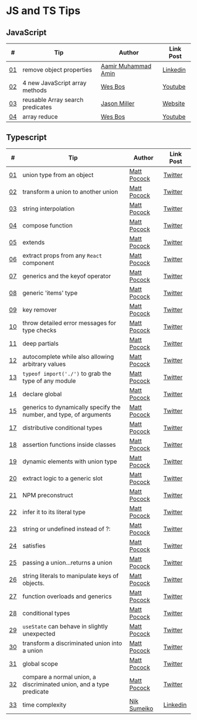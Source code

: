 # JS and TS Tips

## JavaScript

| #                          | Tip                              | Author                                                                            | Link Post                                                                                                             |
| -------------------------- | -------------------------------- | --------------------------------------------------------------------------------- | --------------------------------------------------------------------------------------------------------------------- |
| [01](src/javascript/01.js) | remove object properties         | [Aamir Muhammad Amin](https://www.linkedin.com/in/aamir-muhammad-amin-a80a0421a/) | [Linkedin](https://www.linkedin.com/posts/aamir-muhammad-amin-a80a0421a_javascript-activity-6994770362081132544-iSst) |
| [02](src/javascript/02.js) | 4 new JavaScript array methods   | [Wes Bos](https://www.youtube.com/@WesBos)                                        | [Youtube](https://www.youtube.com/shorts/0QeRLR146tc)                                                                 |
| [03](src/javascript/03.js) | reusable Array search predicates | [Jason Miller](https://twitter.com/_developit)                                    | [Website](https://jasonformat.com/reusable-array-search-predicates)                                                   |
| [04](src/javascript/04.js) | array reduce                     | [Wes Bos](https://www.youtube.com/@WesBos)                                        | [Youtube](https://www.youtube.com/watch?v=izVZ22XaZUc&ab_channel=WesBos)                                              |

## Typescript

| #                           | Tip                                                                 | Author                                                 | Link Post                                                                                                                                                |
| --------------------------- | ------------------------------------------------------------------- | ------------------------------------------------------ | -------------------------------------------------------------------------------------------------------------------------------------------------------- |
| [01](src/typescript/01.ts)  | union type from an object                                           | [Matt Pocock](https://twitter.com/mattpocockuk)        | [Twitter](https://twitter.com/mpocock1/status/1497262298368409605)                                                                                       |
| [02](src/typescript/02.ts)  | transform a union to another union                                  | [Matt Pocock](https://twitter.com/mattpocockuk)        | [Twitter](https://twitter.com/mpocock1/status/1498284926621396992)                                                                                       |
| [03](src/typescript/03.ts)  | string interpolation                                                | [Matt Pocock](https://twitter.com/mattpocockuk)        | [Twitter](https://twitter.com/mpocock1/status/1499002040168636420)                                                                                       |
| [04](src/typescript/04.ts)  | compose function                                                    | [Matt Pocock](https://twitter.com/mattpocockuk)        | [Twitter](https://twitter.com/mpocock1/status/1499730377337827336)                                                                                       |
| [05](src/typescript/05.ts)  | extends                                                             | [Matt Pocock](https://twitter.com/mattpocockuk)        | [Twitter](https://twitter.com/mpocock1/status/1500813765973053440)                                                                                       |
| [06](src/typescript/06.tsx) | extract props from any `React` component                            | [Matt Pocock](https://twitter.com/mattpocockuk)        | [Twitter](https://twitter.com/mpocock1/status/1501533441791193090)                                                                                       |
| [07](src/typescript/07.ts)  | generics and the keyof operator                                     | [Matt Pocock](https://twitter.com/mattpocockuk)        | [Twitter](https://twitter.com/mpocock1/status/1502264005251018754)                                                                                       |
| [08](src/typescript/08.tsx) | generic 'items' type                                                | [Matt Pocock](https://twitter.com/mattpocockuk)        | [Twitter](https://twitter.com/mpocock1/status/1503352924537339904)                                                                                       |
| [09](src/typescript/09.ts)  | key remover                                                         | [Matt Pocock](https://twitter.com/mattpocockuk)        | [Twitter](https://twitter.com/mpocock1/status/1504088070869884929)                                                                                       |
| [10](src/typescript/10.ts)  | throw detailed error messages for type checks                       | [Matt Pocock](https://twitter.com/mattpocockuk)        | [Twitter](https://twitter.com/mpocock1/status/1504802045794078723)                                                                                       |
| [11](src/typescript/11.ts)  | deep partials                                                       | [Matt Pocock](https://twitter.com/mattpocockuk)        | [Twitter](https://twitter.com/mpocock1/status/1505892984658743300)                                                                                       |
| [12](src/typescript/12.tsx) | autocomplete while also allowing arbitrary values                   | [Matt Pocock](https://twitter.com/mattpocockuk)        | [Twitter](https://twitter.com/mpocock1/status/1506607945445949446)                                                                                       |
| [13](src/typescript/13.ts)  | `typeof import('./')` to grab the type of any module                | [Matt Pocock](https://twitter.com/mattpocockuk)        | [Twitter](https://twitter.com/mpocock1/status/1508408811635322883)                                                                                       |
| [14](src/typescript/14.ts)  | declare global                                                      | [Matt Pocock](https://twitter.com/mattpocockuk)        | [Twitter](https://twitter.com/mpocock1/status/1509131700382715905)                                                                                       |
| [15](src/typescript/15.ts)  | generics to dynamically specify the number, and type, of arguments  | [Matt Pocock](https://twitter.com/mattpocockuk)        | [Twitter](https://twitter.com/mpocock1/status/1509850662795989005)                                                                                       |
| [17](src/typescript/17.ts)  | distributive conditional types                                      | [Matt Pocock](https://twitter.com/mattpocockuk)        | [Twitter](https://twitter.com/mpocock1/status/1511664262665670657)                                                                                       |
| [18](src/typescript/18.ts)  | assertion functions inside classes                                  | [Matt Pocock](https://twitter.com/mattpocockuk)        | [Twitter](https://twitter.com/mpocock1/status/1512388535692652547)                                                                                       |
| [19](src/typescript/19.ts)  | dynamic elements with union type                                    | [Matt Pocock](https://twitter.com/mattpocockuk)        | [Twitter](https://twitter.com/mpocock1/status/1513492326555037698)                                                                                       |
| [20](src/typescript/20.ts)  | extract logic to a generic slot                                     | [Matt Pocock](https://twitter.com/mattpocockuk)        | [Twitter](https://twitter.com/mpocock1/status/1516752789564764160)                                                                                       |
| [21](src/typescript/21.ts)  | NPM preconstruct                                                    | [Matt Pocock](https://twitter.com/mattpocockuk)        | [Twitter](https://twitter.com/mattpocockuk/status/1525075901905522691)                                                                                   |
| [22](src/typescript/22.ts)  | infer it to its literal type                                        | [Matt Pocock](https://twitter.com/mattpocockuk)        | [Twitter](https://twitter.com/mattpocockuk/status/1526162474084737024)                                                                                   |
| [23](src/typescript/23.ts)  | string or undefined instead of ?:                                   | [Matt Pocock](https://twitter.com/mattpocockuk)        | [Twitter](https://twitter.com/mattpocockuk/status/1534130638755880961)                                                                                   |
| [24](src/typescript/24.ts)  | satisfies                                                           | [Matt Pocock](https://twitter.com/mattpocockuk)        | [Twitter](https://twitter.com/mattpocockuk/status/1536670032360611840)                                                                                   |
| [25](src/typescript/25.ts)  | passing a union...returns a union                                   | [Matt Pocock](https://twitter.com/mattpocockuk)        | [Twitter](https://twitter.com/mattpocockuk/status/1546467590679146496)                                                                                   |
| [26](src/typescript/26.ts)  | string literals to manipulate keys of objects.                      | [Matt Pocock](https://twitter.com/mattpocockuk)        | [Twitter](https://twitter.com/mattpocockuk/status/1549011100364144647)                                                                                   |
| [27](src/typescript/27.ts)  | function overloads and generics                                     | [Matt Pocock](https://twitter.com/mattpocockuk)        | [Twitter](https://twitter.com/mattpocockuk/status/1549783691609587712)                                                                                   |
| [28](src/typescript/28.ts)  | conditional types                                                   | [Matt Pocock](https://twitter.com/mattpocockuk)        | [Twitter](https://twitter.com/mattpocockuk/status/1552254507496652800)                                                                                   |
| [29](src/typescript/29.ts)  | `useState` can behave in slightly unexpected                        | [Matt Pocock](https://twitter.com/mattpocockuk)        | [Twitter](https://twitter.com/mattpocockuk/status/1570377640137179137)                                                                                   |
| [30](src/typescript/30.ts)  | transform a discriminated union into a union                        | [Matt Pocock](https://twitter.com/mattpocockuk)        | [Twitter](https://twitter.com/mattpocockuk/status/1587431441427795968)                                                                                   |
| [31](src/typescript/31.ts)  | global scope                                                        | [Matt Pocock](https://twitter.com/mattpocockuk)        | [Twitter](https://twitter.com/mattpocockuk/status/1590333383501979649)                                                                                   |
| [32](src/typescript/32.ts)  | compare a normal union, a discriminated union, and a type predicate | [Matt Pocock](https://twitter.com/mattpocockuk)        | [Twitter](https://twitter.com/mattpocockuk/status/1592130978234900484)                                                                                   |
| [33](src/typescript/33.ts)  | time complexity                                                     | [Nik Sumeiko](https://www.linkedin.com/in/niksumeiko/) | [Linkedin](https://www.linkedin.com/posts/niksumeiko_cleancode-javascript-activity-6985932162764025856-M_pV/?utm_source=share&utm_medium=member_desktop) |
